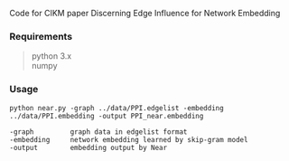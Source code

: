 Code for CIKM paper Discerning Edge Influence for Network Embedding



### Requirements
> python 3.x  
> numpy

### Usage

```
python near.py -graph ../data/PPI.edgelist -embedding ../data/PPI.embedding -output PPI_near.embedding
```

```
-graph         graph data in edgelist format
-embedding     network embedding learned by skip-gram model
-output        embedding output by Near
```
